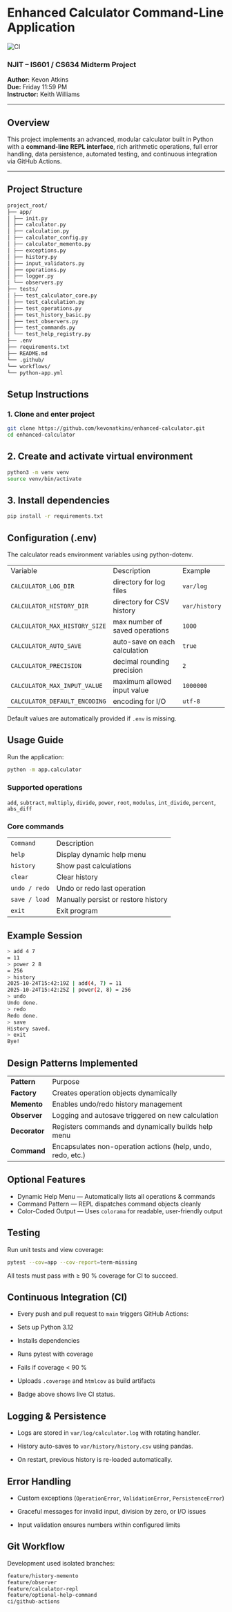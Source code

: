 # Enhanced Calculator Command-Line Application
![CI](https://github.com/kevonatkins/enhanced-calculator/blob/main/.github/workflows/python-app.yml/badge.svg)

### NJIT – IS601 / CS634 Midterm Project  
**Author:** Kevon Atkins  
**Due:** Friday 11:59 PM  
**Instructor:** Keith Williams

---

## Overview
This project implements an advanced, modular calculator built in Python with a **command-line REPL interface**, rich arithmetic operations, full error handling, data persistence, automated testing, and continuous integration via GitHub Actions. 

---

##  Project Structure
``` bash 
project_root/
├── app/
│ ├── init.py
│ ├── calculator.py
│ ├── calculation.py
│ ├── calculator_config.py
│ ├── calculator_memento.py
│ ├── exceptions.py
│ ├── history.py
│ ├── input_validators.py
│ ├── operations.py
│ ├── logger.py
│ └── observers.py
├── tests/
│ ├── test_calculator_core.py
│ ├── test_calculation.py
│ ├── test_operations.py
│ ├── test_history_basic.py
│ ├── test_observers.py
│ ├── test_commands.py
│ └── test_help_registry.py
├── .env
├── requirements.txt
├── README.md
└── .github/
└── workflows/
└── python-app.yml 
```

## Setup Instructions

### 1. Clone and enter project
```bash
git clone https://github.com/kevonatkins/enhanced-calculator.git
cd enhanced-calculator
```
## 2. Create and activate virtual environment
```bash
python3 -m venv venv
source venv/bin/activate
```
## 3. Install dependencies


```bash
pip install -r requirements.txt
```
## Configuration (.env)
The calculator reads environment variables using python-dotenv.

| | | |
|:---|:---|:---| 
|Variable|Description|Example|
|`CALCULATOR_LOG_DIR`|directory for log files|`var/log` | 
|`CALCULATOR_HISTORY_DIR`	|directory for CSV history|	`var/history`|
|`CALCULATOR_MAX_HISTORY_SIZE`|	max number of saved operations|	`1000`|
|`CALCULATOR_AUTO_SAVE`|	auto-save on each calculation|	`true`|
|`CALCULATOR_PRECISION`|	decimal rounding precision|	`2`|
|`CALCULATOR_MAX_INPUT_VALUE`	|maximum allowed input value|`1000000`|
|`CALCULATOR_DEFAULT_ENCODING`|	encoding for I/O|	`utf-8`|

Default values are automatically provided if `.env` is missing.

## Usage Guide
Run the application:

```bash
python -m app.calculator
``` 
### Supported operations
`add`, `subtract`, `multiply`, `divide`, `power`, `root`, `modulus`, `int_divide`, `percent`, `abs_diff`

### Core commands

| | | 
|:---|:---|
|`Command`|	Description|
|`help`|	Display dynamic help menu|
|`history`|	Show past calculations|
|`clear`|	Clear history|
|`undo / redo`|	Undo or redo last operation|
|`save / load`|	Manually persist or restore history|
|`exit`| Exit program


## Example Session
```bash
> add 4 7
= 11
> power 2 8
= 256
> history
2025-10-24T15:42:19Z | add(4, 7) = 11
2025-10-24T15:42:25Z | power(2, 8) = 256
> undo
Undo done.
> redo
Redo done.
> save
History saved.
> exit
Bye!
``` 
## Design Patterns Implemented

| | | 
|:---|:---|
|**Pattern** |	Purpose|
|**Factory** |	Creates operation objects dynamically|
|**Memento** |	Enables undo/redo history management|
|**Observer** |	Logging and autosave triggered on new calculation|
|**Decorator** |	Registers commands and dynamically builds help menu|
|**Command** |	Encapsulates non-operation actions (help, undo, redo, etc.)|

##  Optional Features 
+ Dynamic Help Menu — Automatically lists all operations & commands
+ Command Pattern — REPL dispatches command objects cleanly
+ Color-Coded Output — Uses `colorama` for readable, user-friendly output

##  Testing

Run unit tests and view coverage:

```bash
pytest --cov=app --cov-report=term-missing
```
All tests must pass with ≥ 90 % coverage for CI to succeed.

## Continuous Integration (CI)
+ Every push and pull request to `main` triggers GitHub Actions:

+ Sets up Python 3.12

+ Installs dependencies

+ Runs pytest with coverage

+ Fails if coverage < 90 %

+ Uploads `.coverage` and `htmlcov` as build artifacts

+ Badge above shows live CI status.

## Logging & Persistence
+ Logs are stored in `var/log/calculator.log` with rotating handler.

+ History auto-saves to `var/history/history.csv` using pandas.

+ On restart, previous history is re-loaded automatically.

## Error Handling
+ Custom exceptions (`OperationError`, `ValidationError`, `PersistenceError`)

+ Graceful messages for invalid input, division by zero, or I/O issues

+ Input validation ensures numbers within configured limits

## Git Workflow
Development used isolated branches:

``` bash
feature/history-memento
feature/observer
feature/calculator-repl
feature/optional-help-command
ci/github-actions
```